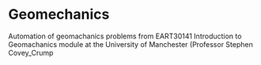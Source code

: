 # Geomechanics
Automation of geomachanics problems from EART30141 Introduction to Geomachanics module at the University of Manchester (Professor Stephen Covey_Crump
